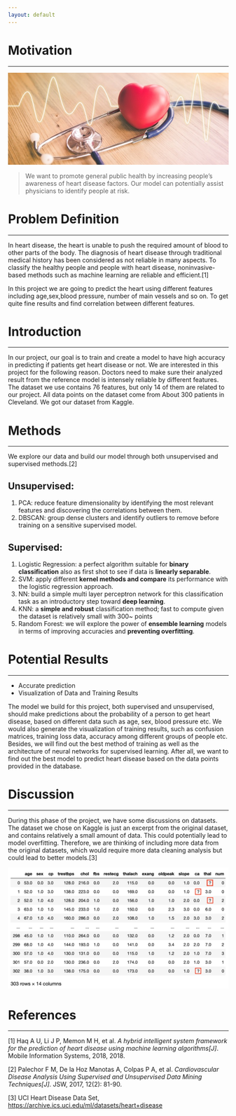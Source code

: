 ```yaml
---
layout: default
---
```


# Motivation
---
![Heart Health](/images/heart-health-2.jpg)

> We want to promote general public health by increasing people’s awareness of heart disease factors. Our model can potentially assist physicians to identify people at risk.

# Problem Definition
---
In heart disease, the heart is unable to push the required amount of blood to other parts of the body. The diagnosis of heart disease through traditional medical history has been considered as not reliable in many aspects. To classify the healthy people and people with heart disease, noninvasive-based methods such as machine learning are reliable and efficient.[1]

In this project we are going to predict the heart using different features including age,sex,blood pressure, number of main vessels and so on. To get quite fine results and find correlation between different features.

# Introduction
---
In our project, our goal is to train and create a model to have high accuracy in predicting if patients get heart disease or not. We are interested in this project for the following reason. Doctors need to make sure their analyzed result from the reference model is intensely reliable by different features. The dataset we use contains 76 features, but only 14 of them are related to our project. All data points on the dataset come from About 300 patients in Cleveland. We got our dataset from Kaggle.

# Methods
---
We explore our data and build our model through both unsupervised and supervised methods.[2]

## Unsupervised:
1. PCA: reduce feature dimensionality by identifying the most relevant features and discovering the correlations between them.
2. DBSCAN: group dense clusters and identify outliers to remove before training on a sensitive supervised model.

## Supervised:
1. Logistic Regression: a perfect algorithm suitable for **binary classification** also as first shot to see if data is **linearly separable**.
2. SVM: apply different **kernel methods and compare** its performance with the logistic regression approach.
3. NN: build a simple multi layer perceptron network for this classification task as an introductory step toward **deep learning**.
4. KNN: a **simple and robust** classification method; fast to compute given the dataset is relatively small with 300~ points
5. Random Forest: we will explore the power of **ensemble learning** models in terms of improving accuracies and **preventing overfitting**.

# Potential Results
---
- Accurate prediction
- Visualization of Data and Training Results

The model we build for this project, both supervised and unsupervised, should make predictions about the probability of a person to get heart disease, based on different data such as age, sex, blood pressure etc. We would also generate the visualization of training results, such as confusion matrices, training loss data, accuracy among different groups of people etc. Besides, we will find out the best method of training as well as the architecture of neural networks for supervised learning. After all, we want to find out the best model to predict heart disease based on the data points provided in the database.

# Discussion
---
During this phase of the project, we have some discussions on datasets. The dataset we chose on Kaggle is just an excerpt from the original dataset, and contains relatively a small amount of data. This could potentially lead to model overfitting. Therefore, we are thinking of including more data from the original datasets, which would require more data cleaning analysis but could lead to better models.[3]

![Dataset First Glance](/images/raw-data-table.png)

# References
---
[1] Haq A U, Li J P, Memon M H, et al. *A hybrid intelligent system framework for the prediction of heart disease using machine learning algorithms[J]*. Mobile Information Systems, 2018, 2018.

[2] Palechor F M, De la Hoz Manotas A, Colpas P A, et al. *Cardiovascular Disease Analysis Using Supervised and Unsupervised Data Mining Techniques[J]*. JSW, 2017, 12(2): 81-90.

[3] UCI Heart Disease Data Set, https://archive.ics.uci.edu/ml/datasets/heart+disease

